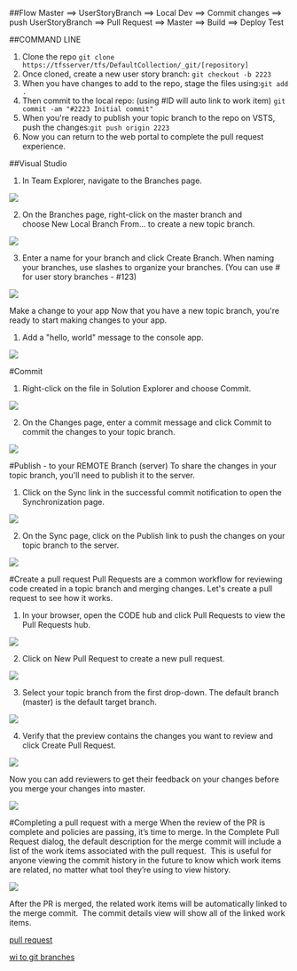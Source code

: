 ##Flow
Master ==> UserStoryBranch ==> Local Dev ==> Commit changes ==>	
push UserStoryBranch ==> Pull Request ==> Master ==> Build ==> Deploy Test
	
	
##COMMAND LINE
1. Clone the repo `git clone   https://tfsserver/tfs/DefaultCollection/_git/[repository]`
2. Once cloned, create a new user story branch: `git checkout -b 2223`
3. When you have changes to add to the repo, stage the files using:`git add .`
4. Then commit to the local repo: (using #ID will auto link to work item) `git commit -am "#2223 Initial commit"`
5. When you're ready to publish your topic branch to the repo on VSTS, push the changes:`git push origin 2223`
6. Now you can return to the web portal to complete the pull request experience.

##Visual Studio
1. In Team Explorer, navigate to the Branches page. 

![](.\Git\vsbranches1.png)		

2. On the Branches page, right-click on the master branch and choose New Local Branch From... to create a new topic branch.

![](.\Git\vsbranchesnewlocal.png)		

3. Enter a name for your branch and click Create Branch. When naming your branches, use slashes to organize your branches. (You can use #<storyid> for user story branches - #123)

![](.\Git\vsbranchescreate.png)		
	
Make a change to your app Now that you have a new topic branch, you're ready to start making changes to your app.
1. Add a "hello, world" message to the console app.

![](.\Git\vshelloworld.png)		
	
#Commit
1. Right-click on the file in Solution Explorer and choose Commit.

![](.\Git\vscommit.png)		

2. On the Changes page, enter a commit message and click Commit to commit the changes to your topic branch.

![](.\Git\vschangescommit.png)		
	
#Publish - to your REMOTE Branch (server)
To share the changes in your topic branch, you'll need to publish it to the server.
1. Click on the Sync link in the successful commit notification to open the Synchronization page.

![](.\Git\vscommitsyncmessage.png)		

2. On the Sync page, click on the Publish link to push the changes on your topic branch to the server.

![](.\Git\vssyncpublish.png)		
	
#Create a pull request
Pull Requests are a common workflow for reviewing code created in a topic branch and merging changes. Let's create a pull request to see how it works.
1. In your browser, open the CODE hub and click Pull Requests to view the Pull Requests hub.

![](.\Git\webpullrequesthub.png)		

2. Click on New Pull Request to create a new pull request.

![](.\Git\webpullrequestnew.png)		

3. Select your topic branch from the first drop-down. The default branch (master) is the default target branch.

![](.\Git\webpullrequestselectbranch.png)		

4. Verify that the preview contains the changes you want to review and click Create Pull Request.

![](.\Git\webpullrequestcreate.png)		

Now you can add reviewers to get their feedback on your changes before you merge your changes into master.

![](.\Git\webpullrequestinprogress.png)		

#Completing a pull request with a merge
When the review of the PR is complete and policies are passing, it’s time to merge. In the Complete Pull Request dialog, the default description for the merge commit will include a list of the work items associated with the pull request.  This is useful for anyone viewing the commit history in the future to know which work items are related, no matter what tool they’re using to view history.

![](.\Git\complete-pull-request.png)		

After the PR is merged, the related work items will be automatically linked to the merge commit.  The commit details view will show all of the linked work items.

[pull request](https://www.visualstudio.com/en-us/docs/git/get-started#conduct-a-pull-request)

[wi to git branches](https://blogs.msdn.microsoft.com/visualstudioalm/2016/03/02/linking-work-items-to-git-branches-commits-and-pull-requests) 



